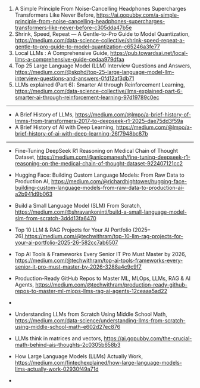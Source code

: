 



1) A Simple Principle From Noise-Cancelling Headphones Supercharges Transformers Like Never Before, https://ai.gopubby.com/a-simple-principle-from-noise-cancelling-headphones-supercharges-transformers-like-never-before-c305dda47b5e
2) Shrink, Speed, Repeat — A Gentle-to-Pro Guide to Model Quantization, https://medium.com/data-science-collective/shrink-speed-repeat-a-gentle-to-pro-guide-to-model-quantization-c65246a3fe77
3) Local LLMs : A Comprehensive Guide, https://pub.towardsai.net/local-llms-a-comprehensive-guide-cedaa979dfaa
4) Top 25 Large Language Model (LLM) Interview Questions and Answers, https://medium.com/@skphd/top-25-large-language-model-llm-interview-questions-and-answers-0fd12af3db71
5) LLMs explained (Part 6): Smarter AI through Reinforcement Learning, https://medium.com/data-science-collective/llms-explained-part-6-smarter-ai-through-reinforcement-learning-97d19789c0ec

------------------------------------------------------------

- A Brief History of LLMs, https://medium.com/@lmpo/a-brief-history-of-lmms-from-transformers-2017-to-deepseek-r1-2025-dae75dd3f59a
- A Brief History of AI with Deep Learning, https://medium.com/@lmpo/a-brief-history-of-ai-with-deep-learning-26f7948bc87b

--------------------------------------------------------------------------------

-  Fine-Tuning DeepSeek R1 Reasoning on Medical Chain of Thought Dataset, https://medium.com/@anicomanesh/fine-tuning-deepseek-r1-reasoning-on-the-medical-chain-of-thought-dataset-922407121cc2
-  Hugging Face: Building Custom Language Models: From Raw Data to Production AI, https://medium.com/@richardhightower/hugging-face-building-custom-language-models-from-raw-data-to-production-ai-a2b941d9b063
-  Build a Small Language Model (SLM) From Scratch, https://medium.com/@shravankoninti/build-a-small-language-model-slm-from-scratch-3ddd13fa6470
-  Top 10 LLM & RAG Projects for Your AI Portfolio (2025–26),https://medium.com/@techwithram/top-10-llm-rag-projects-for-your-ai-portfolio-2025-26-582cc7ab6507
-  Top AI Tools & Frameworks Every Senior IT Pro Must Master by 2026, https://medium.com/@techwithram/top-ai-tools-frameworks-every-senior-it-pro-must-master-by-2026-3288a4c9c9f7
-  Production-Ready GitHub Repos to Master ML, MLOps, LLMs, RAG & AI Agents, https://medium.com/@techwithram/production-ready-github-repos-to-master-ml-mlops-llms-rag-ai-agents-12ceaaa5ad22
-  
  


- Understanding LLMs from Scratch Using Middle School Math, https://medium.com/data-science/understanding-llms-from-scratch-using-middle-school-math-e602d27ec876
- LLMs think in matrices and vectors, https://ai.gopubby.com/the-crucial-math-behind-ais-thoughts-2c0305b658b3
- How Large Language Models (LLMs) Actually Work, https://medium.com/fintechexplained/how-large-language-models-llms-actually-work-02930f49a71d
- 
